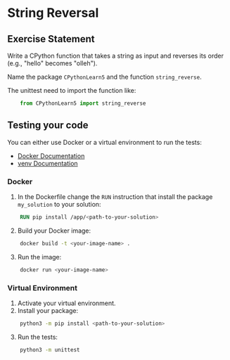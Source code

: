 # String Reversal
## Exercise Statement

Write a CPython function that takes a string as input and reverses its order (e.g., "hello" becomes "olleh").

Name the package `CPythonLearn5` and the function `string_reverse`.

The unittest need to import the function like:
```Python
    from CPythonLearn5 import string_reverse
```

## Testing your code

You can either use Docker or a virtual environment to run the tests:
- [Docker Documentation](https://docs.docker.com/)
- [venv Documentation](https://docs.python.org/3/library/venv.html)

### Docker

1. In the Dockerfile change the `RUN` instruction that install the package `my_solution` to your solution:
```Dockerfile
    RUN pip install /app/<path-to-your-solution>
```
2. Build your Docker image:
```bash
    docker build -t <your-image-name> .
```
3. Run the image:
```bash
    docker run <your-image-name>
```

### Virtual Environment

1. Activate your virtual environment.
2. Install your package:
```bash
    python3 -m pip install <path-to-your-solution>
```
3. Run the tests:
```bash
    python3 -m unittest
```